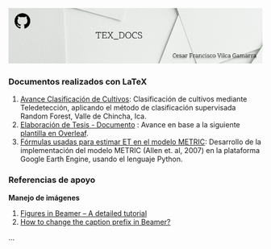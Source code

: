 ![](tex_docs_cover.jpg)

### Documentos realizados con LaTeX

1. [Avance Clasificación de Cultivos](Avance_clasificacion/main.pdf): Clasificación de cultivos mediante Teledetección, aplicando el método de clasificación supervisada Random Forest, Valle de Chincha, Ica.
2. [Elaboración de Tesis - Documento](Tesis_en_Latex/tesis.pdf) : Avance en base a la siguiente [plantilla en Overleaf](https://cs.overleaf.com/latex/templates/universidad-nacional-agraria-la-molina/hjcqdqdvfqzy).
3. [Fórmulas usadas para estimar ET en el modelo METRIC](vilcagamarracf/tex_docs/Formulas_metric/main.pdf): Desarrollo de la implementación del modelo METRIC (Allen et. al, 2007) en la plataforma Google Earth Engine, usando el lenguaje Python. 

### Referencias de apoyo

**Manejo de imágenes**
1. [Figures in Beamer – A detailed tutorial](https://latex-beamer.com/tutorials/beamer-figure/)
2. [How to change the caption prefix in Beamer?](https://latex-beamer.com/faq/change-caption-prefix/)

...
